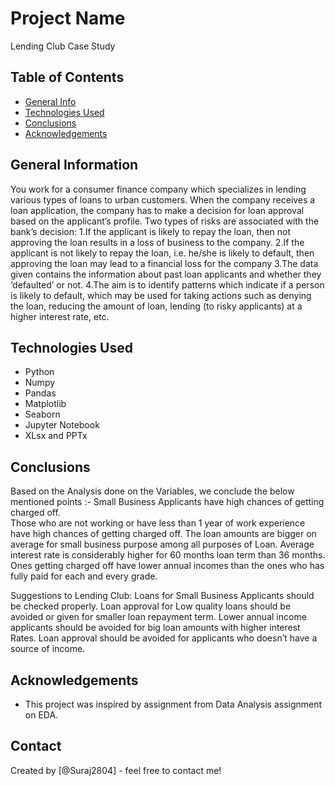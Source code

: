 # Project Name
Lending Club Case Study


## Table of Contents
* [General Info](#general-information)
* [Technologies Used](#technologies-used)
* [Conclusions](#conclusions)
* [Acknowledgements](#acknowledgements)


## General Information
You work for a consumer finance company which specializes in lending various types of loans to urban customers. When the company receives a loan application, the company has to make a decision for loan approval based on the applicant’s profile. Two types of risks are associated with the bank’s decision:
1.If the applicant is likely to repay the loan, then not approving the loan results in a loss of business to the company.
2.If the applicant is not likely to repay the loan, i.e. he/she is likely to default, then approving the loan may lead to a financial loss for the company
3.The data given contains the information about past loan applicants and whether they ‘defaulted’ or not. 
4.The aim is to identify patterns which indicate if a person is likely to default, which may be used for taking actions such as denying the loan, reducing the amount of loan, lending (to risky applicants) at a higher interest rate, etc.


## Technologies Used
- Python
- Numpy
- Pandas
- Matplotlib
- Seaborn
- Jupyter Notebook
- XLsx and PPTx

## Conclusions
Based on the Analysis done on the Variables, we conclude the below mentioned points :-
Small Business Applicants have high chances of getting charged off.    
Those who are not working or have less than 1 year of work experience have high chances of getting charged off.
The loan amounts are bigger on average for small business purpose among all purposes of Loan.
Average interest rate is considerably higher for 60 months loan term than 36 months.
Ones getting charged off have lower annual incomes than the ones who has fully paid for each and every grade.

Suggestions to Lending Club:
Loans for Small Business Applicants should be checked properly.
Loan approval for Low quality loans should be avoided or given for smaller loan repayment term.
Lower annual income applicants should be avoided for big loan amounts with higher interest Rates.
Loan approval should be avoided for applicants who  doesn’t have a source of income.


## Acknowledgements
- This project was inspired by assignment from Data Analysis assignment on EDA.


## Contact
Created by [@Suraj2804] - feel free to contact me!


